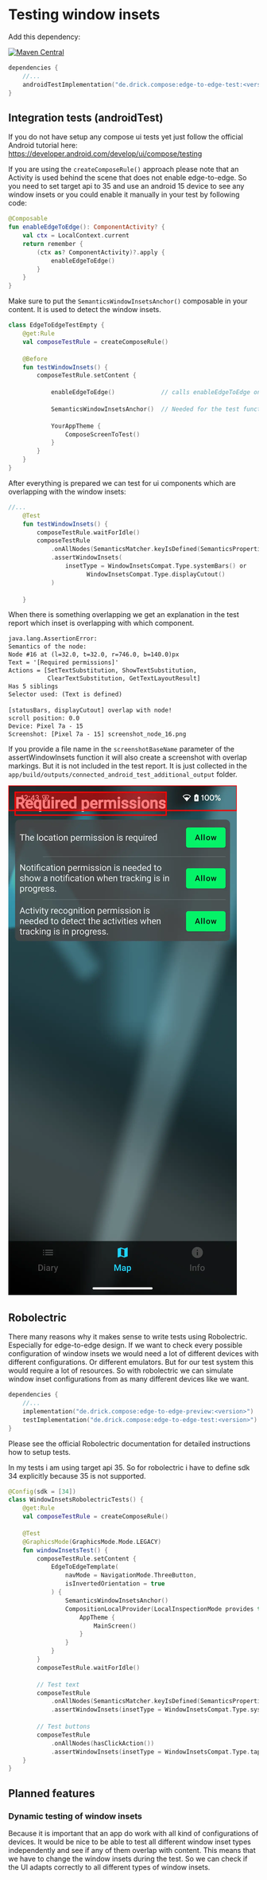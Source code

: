 # Testing window insets

Add this dependency:

[![Maven Central](https://img.shields.io/maven-central/v/de.drick.compose/edge-to-edge-test.svg)](https://mvnrepository.com/artifact/de.drick.compose/edge-to-edge-test)

```kotlin
dependencies {
    //...
    androidTestImplementation("de.drick.compose:edge-to-edge-test:<version>")
}
```

## Integration tests (androidTest)

If you do not have setup any compose ui tests yet just follow the official Android tutorial here: https://developer.android.com/develop/ui/compose/testing

If you are using the `createComposeRule()` approach please note that an Activity is used behind the scene that does not enable edge-to-edge. So you need to set target api to 35 and use an android 15 device to see any window insets or you could enable it manually in your test by following code:

```kotlin
@Composable
fun enableEdgeToEdge(): ComponentActivity? {
    val ctx = LocalContext.current
    return remember {
        (ctx as? ComponentActivity)?.apply { 
            enableEdgeToEdge()
        }
    }
}
```

Make sure to put the `SemanticsWindowInsetsAnchor()` composable in your content. It is used to detect the window insets.

```kotlin
class EdgeToEdgeTestEmpty {
    @get:Rule
    val composeTestRule = createComposeRule()

    @Before
    fun testWindowInsets() {
        composeTestRule.setContent {
            
            enableEdgeToEdge()             // calls enableEdgeToEdge on the activity
            
            SemanticsWindowInsetsAnchor()  // Needed for the test function to detect the WindowInsets
            
            YourAppTheme {
                ComposeScreenToTest()
            }
        }
    }
}
```

After everything is prepared we can test for ui components which are overlapping with the window insets:

```kotlin
//...
    @Test
    fun testWindowInsets() {
        composeTestRule.waitForIdle()
        composeTestRule
            .onAllNodes(SemanticsMatcher.keyIsDefined(SemanticsProperties.Text))
            .assertWindowInsets(
                insetType = WindowInsetsCompat.Type.systemBars() or
                      WindowInsetsCompat.Type.displayCutout()
            )
        
    }
```

When there is something overlapping we get an explanation in the test report which inset is overlapping with which component.

```plaintext[]
java.lang.AssertionError:
Semantics of the node:
Node #16 at (l=32.0, t=32.0, r=746.0, b=140.0)px
Text = '[Required permissions]'
Actions = [SetTextSubstitution, ShowTextSubstitution, 
           ClearTextSubstitution, GetTextLayoutResult]
Has 5 siblings
Selector used: (Text is defined)

[statusBars, displayCutout] overlap with node!
scroll position: 0.0
Device: Pixel 7a - 15
Screenshot: [Pixel 7a - 15] screenshot_node_16.png
```

If you provide a file name in the `screenshotBaseName` parameter of the assertWindowInsets function it will also create a screenshot with overlap markings. But it is not included in the test report. It is just collected in the `app/build/outputs/connected_android_test_additional_output` folder.

![Sample overlapping problem](../docu/overlap_test_statusbar_overlap.webp)

## Robolectric

There many reasons why it makes sense to write tests using Robolectric. Especially for edge-to-edge design. If we want to check every possible configuration of window insets we would need a lot of different devices with different configurations. Or different emulators. But for our test system this would require a lot of resources. So with robolectric we can simulate window inset configurations from as many different devices like we want.

```kotlin
dependencies {
    //...
    implementation("de.drick.compose:edge-to-edge-preview:<version>")
    testImplementation("de.drick.compose:edge-to-edge-test:<version>")
}
```

Please see the official Robolectric documentation for detailed instructions how to setup tests. 

In my tests i am using target api 35. So for robolectric i have to define sdk 34 explicitly because 35 is not supported.

```kotlin
@Config(sdk = [34])
class WindowInsetsRobolectricTests() {
    @get:Rule
    val composeTestRule = createComposeRule()

    @Test
    @GraphicsMode(GraphicsMode.Mode.LEGACY)
    fun windowInsetsTest() {
        composeTestRule.setContent {
            EdgeToEdgeTemplate(
                navMode = NavigationMode.ThreeButton,
                isInvertedOrientation = true
            ) {
                SemanticsWindowInsetsAnchor()
                CompositionLocalProvider(LocalInspectionMode provides true) {
                    AppTheme {
                        MainScreen()
                    }
                }
            }
        }
        composeTestRule.waitForIdle()

        // Test text
        composeTestRule
            .onAllNodes(SemanticsMatcher.keyIsDefined(SemanticsProperties.Text))
            .assertWindowInsets(insetType = WindowInsetsCompat.Type.systemBars() or WindowInsetsCompat.Type.displayCutout())

        // Test buttons
        composeTestRule
            .onAllNodes(hasClickAction())
            .assertWindowInsets(insetType = WindowInsetsCompat.Type.tappableElement())
    }
}
```


## Planned features

### Dynamic testing of window insets
Because it is important that an app do work with all kind of configurations of devices. It would be nice to be able to test all different window inset types independently and see if any of them overlap with content.
This means that we have to change the window insets during the test. So we can check if the UI adapts correctly to all different types of window insets.
